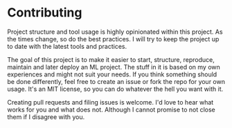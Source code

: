 # Contributing

Project structure and tool usage is highly opinionated within this project. As the times change, so do the best
practices. I will try to keep the project up to date with the latest tools and practices.

The goal of this project is to make it easier to start, structure, reproduce, maintain and later deploy
an ML project. The stuff in it is based on my own experiences and might not suit your needs. If you think something
should be done differently, feel free to create an issue or fork the repo for your own usage. It's an MIT license,
so you can do whatever the hell you want with it.

Creating pull requests and filing issues is welcome. I'd love to hear what works for you and what does not.
Although I cannot promise to not close them if I disagree with you.

